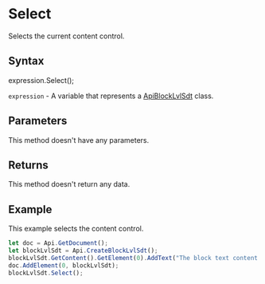 # Select

Selects the current content control.

## Syntax

expression.Select();

`expression` - A variable that represents a [ApiBlockLvlSdt](../ApiBlockLvlSdt.md) class.

## Parameters

This method doesn't have any parameters.

## Returns

This method doesn't return any data.

## Example

This example selects the content control.

```javascript
let doc = Api.GetDocument();
let blockLvlSdt = Api.CreateBlockLvlSdt();
blockLvlSdt.GetContent().GetElement(0).AddText("The block text content control is selected.");
doc.AddElement(0, blockLvlSdt);
blockLvlSdt.Select();
```
